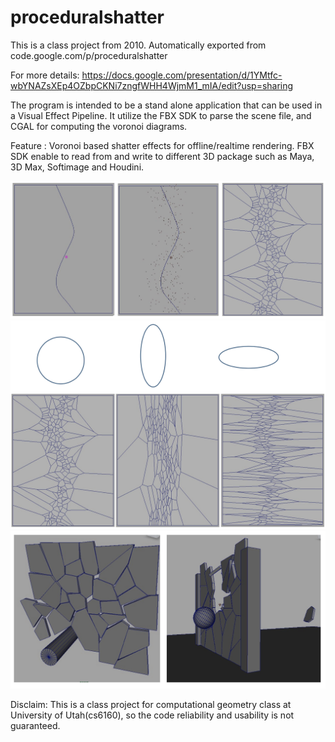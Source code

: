 # proceduralshatter
This is a class project from 2010. Automatically exported from code.google.com/p/proceduralshatter

For more details:
https://docs.google.com/presentation/d/1YMtfc-wbYNAZsXEp4OZbpCKNi7zngfWHH4WjmM1_mIA/edit?usp=sharing


The program is intended to be a stand alone application that can be used in a Visual Effect Pipeline. It utilize the FBX SDK to parse the scene file, and CGAL for computing the voronoi diagrams.

Feature : Voronoi based shatter effects for offline/realtime rendering. FBX SDK enable to read from and write to different 3D package such as Maya, 3D Max, Softimage and Houdini.

![Partilce Guided](https://github.com/shusenl/proceduralshatter/blob/master/img/particleGuided.png "Particle Guided:")
![Partilce Guided](https://github.com/shusenl/proceduralshatter/blob/master/img/anisotropic.png "Particle Guided:")
![Partilce Guided](https://github.com/shusenl/proceduralshatter/blob/master/img/demo.png "Particle Guided:")

Disclaim: This is a class project for computational geometry class at University of Utah(cs6160), so the code reliability and usability is not guaranteed.
